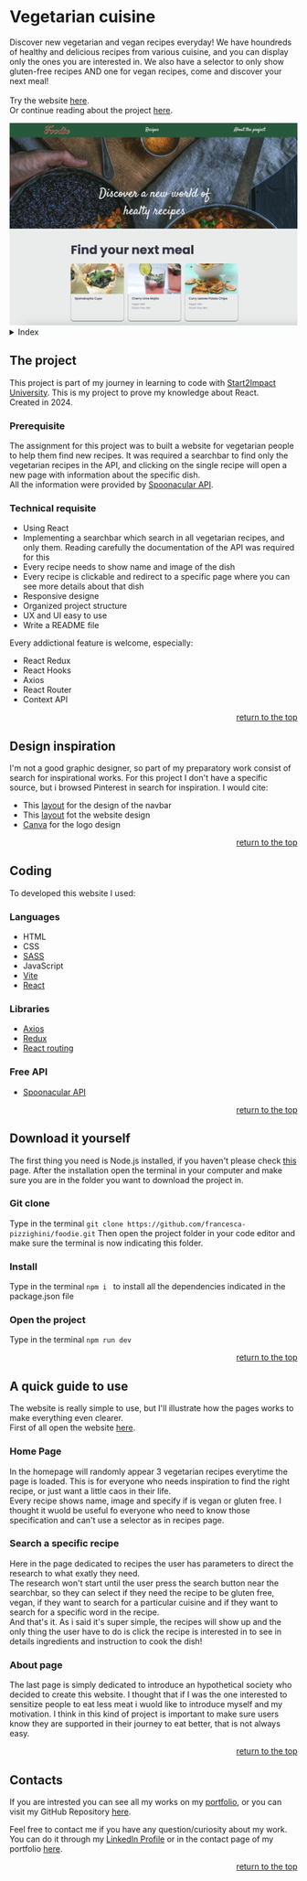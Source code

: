 <a id="top"></a>

# Vegetarian cuisine

Discover new vegetarian and vegan recipes everyday! We have houndreds of healthy and delicious recipes from various cuisine, and you can display only the ones you are interested in. We also have a selector to only show gluten-free recipes AND one for vegan recipes, come and discover your next meal!
<br>
<br>
Try the website <a href= "https://foodie-veggie.netlify.app">here</a>.
<br>
Or continue reading about the project <a href= "#the-project">here</a>.

<img src="./src/assets/img/screenshot-foodie.png" alt="this image is a screenshot of the website">

<details>
    <summary>Index</summary>
    <ol>
        <li>
            <a href="#the-project">The Project</a>
            <ul>
                <li><a href="#prerequisite">Prerequisite</a></li>
                <li><a href="#technical-requisite">Technical requisite</a></li>
            </ul>
        </li>
        <!-- -->
        <li>
            <a href="#design-inspiration">Design inspiration</a>
        </li>
        <!--  -->
        <li>
            <a href="#coding">Coding</a>
            <ul>
                <li><a href="#languages">Languages</a></li>
                <li><a href="#libraries">Libraries</a></li>
                <li><a href="#free-api">Free API</a></li>
            </ul>
        </li>
        <!--  -->
        <li>
            <a href="#download-it-yourself">Download it yourself</a>
            <ul>
                <li><a href="#git-clone">Git Clone</a></li>
                <li><a href="#install">Install</a></li>
                <li><a href="#open-the-project">Open the project</a></li>
            </ul>
        </li>
        <!-- -->
        <li>
            <a href="#a-quick-guide-to-use">A quick guide to use</a>
            <ul>
                <li><a href="#home-page">Search for the city</a></li>
                <li><a href="#search-a-specific-recipe">Search a specific recipe</a></li>
                <li><a href="#about-page">About page</a></li>
            </ul>
        </li>
        <!--  -->
        <li><a href="#contacts">Contacts</a></li>
    </ol>
</details>

## The project

This project is part of my journey in learning to code with [Start2Impact University](https://www.start2impact.it). This is my project to prove my knowledge about React.
<br>
Created in 2024.

### Prerequisite

The assignment for this project was to built a website for vegetarian people to help them find new recipes. It was required a searchbar to find only the vegetarian recipes in the API, and clicking on the single recipe will open a new page with information about the specific dish.
<br>
All the information were provided by [Spoonacular API](https://spoonacular.com/food-api/docs).

### Technical requisite

- Using React
- Implementing a searchbar which search in all vegetarian recipes, and only them. Reading carefully the documentation of the API was required for this
- Every recipe needs to show name and image of the dish
- Every recipe is clickable and redirect to a specific page where you can see more details about that dish
- Responsive designe
- Organized project structure
- UX and UI easy to use
- Write a README file

Every addictional feature is welcome, especially:

- React Redux
- React Hooks
- Axios
- React Router
- Context API
<p align="right"><a href="#top">return to the top</a></p>

## Design inspiration

I'm not a good graphic designer, so part of my preparatory work consist of search for inspirational works. For this project I don't have a specific source, but i browsed Pinterest in search for inspiration.
I would cite:

- This [layout](https://www.pinterest.it/pin/655836764512991222/) for the design of the navbar
- This [layout](https://www.pinterest.it/pin/647040671491364971/) fot the website design
- [Canva](https://www.canva.com) for the logo design

<p align="right"><a href="#top">return to the top</a></p>

## Coding

To developed this website I used:

### Languages

- HTML
- CSS
- [SASS](https://sass-lang.com)
- JavaScript
- [Vite](https://vitejs.dev/guide/)
- [React](https://react.dev)

### Libraries

- [Axios](https://axios-http.com/)
- [Redux](https://react-redux.js.org)
- [React routing](https://reactrouter.com/en/main)

### Free API

- [Spoonacular API](https://spoonacular.com/food-api/docs)

<p align="right"><a href="#top">return to the top</a></p>

## Download it yourself

The first thing you need is Node.js installed, if you haven't please check [this](https://nodejs.org/it/download/) page.
After the installation open the terminal in your computer and make sure you are in the folder you want to download the project in.

### Git clone

Type in the terminal
`git clone https://github.com/francesca-pizzighini/foodie.git`
Then open the project folder in your code editor and make sure the terminal is now indicating this folder.

### Install

Type in the terminal
`npm i `
to install all the dependencies indicated in the package.json file

### Open the project

Type in the terminal
`npm run dev`

 <p align="right"><a href="#top">return to the top</a></p>

## A quick guide to use

The website is really simple to use, but I'll illustrate how the pages works to make everything even clearer.<br>
First of all open the website [here](https://foodie-veggie.netlify.app).

### Home Page

In the homepage will randomly appear 3 vegetarian recipes everytime the page is loaded. This is for everyone who needs inspiration to find the right recipe, or just want a little caos in their life. <br>
Every recipe shows name, image and specify if is vegan or gluten free. I thought it wuold be useful fo everyone who need to know those specification and can't use a selector as in recipes page.

### Search a specific recipe

Here in the page dedicated to recipes the user has parameters to direct the research to what exatly they need. <br>
The research won't start until the user press the search button near the searchbar, so they can select if they need the recipe to be gluten free, vegan, if they want to search for a particular cuisine and if they want to search for a specific word in the recipe. <br>
And that's it. As i said it's super simple, the recipes will show up and the only thing the user have to do is click the recipe is interested in to see in details ingredients and instruction to cook the dish!

### About page

The last page is simply dedicated to introduce an hypothetical society who decided to create this website. I thought that if I was the one interested to sensitize people to eat less meat i wuold like to introduce myself and my motivation. I think in this kind of project is important to make sure users know they are supported in their journey to eat better, that is not always easy.

<p align="right"><a href="#top">return to the top</a></p>

## Contacts

If you are intrested you can see all my works on my <a href= "https://francesca-pizzighini.github.io/Portfolio/projects.html">portfolio</a>, or you can visit my GitHub Repository [here](https://github.com/francesca-pizzighini).

Feel free to contact me if you have any question/curiosity about my work. You can do it through my <a href= "https://www.linkedin.com/in/francesca-pizzighini-20b4061b0">LinkedIn Profile</a> or in the contact page of my portfolio [here](https://francesca-pizzighini.github.io/Portfolio/contacts.html).

<p align="right"><a href="#top">return to the top</a></p>
